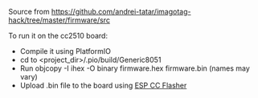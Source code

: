 Source from <https://github.com/andrei-tatar/imagotag-hack/tree/master/firmware/src>

To run it on the cc2510 board:

- Compile it using PlatformIO
- cd to <project_dir>/.pio/build/Generic8051
- Run objcopy -I ihex -O binary firmware.hex firmware.bin (names may vary)
- Upload .bin file to the board using [ESP CC Flasher](https://github.com/section77/ESP_CC_Flasher)
